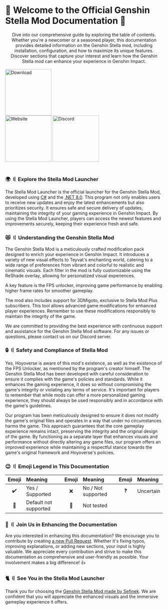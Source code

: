 <!-- [[> SEO
###### Number: 1.1

###### Title: Genshin Stella Mod Documentation: Installation, Features, & Safety
###### Description: Explore our comprehensive Stella Mod documentation for Genshin Impact, covering installation, unique features, safety guidelines, and more. Dive into a detailed guide to enhance your gameplay.
###### Tags: Genshin Stella Mod Documentation, Stella Mod Installation, Genshin Mod Safety, Genshin Impact Mod Features, Customizing Genshin Impact, Game Modding Guides, FPS Unlocker for Genshin, Stella Mod Community Support
###### Canonical: /genshin-stella-mod/docs?page=introduction
]]> -->

# 🌟 Welcome to the Official Genshin Stella Mod Documentation 🌟
<div align="center">
    Dive into our comprehensive guide by exploring the table of contents.
    Whether you're a newcomer or a seasoned player, this documentation provides detailed information on the Genshin Stella mod, including installation, configuration, and how to maximize its unique features.
    Discover sections that capture your interest and learn how the Genshin Stella mod can enhance your experience in Genshin Impact.
</div>
<br>

<div class="mafumafu-container">
    <div class="top-images">
        <a href="https://sefinek.net/genshin-stella-mod?download=true&referrer=introduction" data-bs-toggle="tooltip" title="Download Stella Mod now"><img src="https://sefinek.net/images/stella/mafumafu/download.png" alt="Download" height="148"></a>
    </div>
    <div class="bottom-image">
        <a href="https://stella.sefinek.net" target="_blank" data-bs-toggle="tooltip" title="Official website"><img src="https://sefinek.net/images/stella/mafumafu/website.png" alt="Website" height="148"></a>
        <a href="https://discord.com/invite/k2wfGRq4dT" target="_blank" data-bs-toggle="tooltip" title="Discord server"><img src="https://sefinek.net/images/stella/mafumafu/discord.png" alt="Discord" height="148"></a>
    </div>
</div>
<br>

### 🌍 〢 Explore the Stella Mod Launcher <!-- {#what-is-stella-mod-launcher} -->
The Stella Mod Launcher is the official launcher for the Genshin Stella Mod, developed using [C#](https://learn.microsoft.com/dotnet/csharp) and the [.NET 8.0](https://dotnet.microsoft.com/en-us/download/dotnet/8.0). This program not only enables users to receive new updates and enjoy the latest enhancements but also prioritizes security. It ensures safe and secure delivery of updates, maintaining the integrity of your gaming experience in Genshin Impact. By using the Stella Mod Launcher, players can access the newest features and improvements securely, keeping their experience fresh and safe.

### 😻 〢 Understanding the Genshin Stella Mod <!-- {#what-is-genshin-stella-mod} -->
The Genshin Stella Mod is a meticulously crafted modification pack designed to enrich your experience in Genshin Impact. It introduces a variety of new visual effects to Teyvat's enchanting world, catering to a wide range of preferences from vibrant and colorful to realistic and cinematic visuals.
Each filter in the mod is fully customizable using the ReShade overlay, allowing for personalized visual experiences.

A key feature is the FPS unlocker, improving game performance by enabling higher frame rates for smoother gameplay.

The mod also includes support for 3DMigoto, exclusive to Stella Mod Plus subscribers. This tool allows advanced game modifications for enhanced player experiences. Remember to use these modifications responsibly to maintain the integrity of the game.

We are committed to providing the best experience with continuous support and assistance for the Genshin Stella Mod software. For any issues or questions, please contact us on our Discord server.

### 🔒 〢 Safety and Compliance of Stella Mod <!-- {#is-it-really-safe} -->
Yes, Hoyoverse is aware of this mod's existence, as well as the existence of the FPS Unlocker, as mentioned by the program's creator himself.
The Genshin Stella Mod has been developed with careful consideration to ensure it complies with the game's policies and standards.
While it enhances the gaming experience, it does so without compromising the game's integrity or violating any terms of service.
It's important for players to remember that while mods can offer a more personalized gaming experience, they should always be used responsibly and in accordance with the game's guidelines.

Our program has been meticulously designed to ensure it does not modify the game's original files and operates in a way that under no circumstances harms the game.
This approach guarantees that the core gameplay experience remains intact, preserving the integrity and the original design of the game.
By functioning as a separate layer that enhances visuals and performance without directly altering any game files, our program offers an improved experience while maintaining a respectful stance towards the game's original framework and Hoyoverse's policies.

### 😉 〢 Emoji Legend in This Documentation <!-- {#emoji-legend} -->
| Emoji                         | <div align="left">Meaning</div> | Emoji                        | <div align="left">Meaning</div> | Emoji                       | <div align="left">Meaning</div> |
|-------------------------------|---------------------------------|:-----------------------------|:--------------------------------|:----------------------------|:--------------------------------|
| <div align="center">✔️</div>  | Yes / Supported                 | <div align="center">❌️</div> | No / Not supported              | <div align="center">❓</div> | Uncertain                       |
| <div align="center">🎯️</div> | Default not supported           | <div align="center">🤔</div> | Not tested                      |                             |                                 |

### 🤝 〢 Join Us in Enhancing the Documentation <!-- {#contributing-to-the-documentation} -->
Are you interested in enhancing this documentation? We encourage you to contribute by creating [a new Pull Request](https://github.com/sefinek/Stella-Mod-Documentation/pulls).
Whether it's fixing typos, improving explanations, or adding new sections, your input is highly valuable.
We appreciate every contribution and strive to make this documentation as comprehensive and user-friendly as possible.
Your involvement makes a big difference! 👍

### 🐈 〢 See You in the Stella Mod Launcher <!-- {#happy-end} -->
Thank you for choosing the [Genshin Stella Mod made by Sefinek](https://sefinek.net/genshin-stella-mod). We are confident that you will appreciate the enhanced visuals and the immersive gameplay experience it offers.
